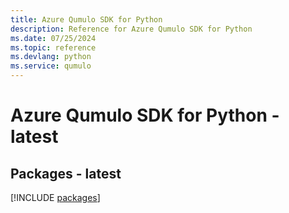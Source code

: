 ```yaml
---
title: Azure Qumulo SDK for Python
description: Reference for Azure Qumulo SDK for Python
ms.date: 07/25/2024
ms.topic: reference
ms.devlang: python
ms.service: qumulo
---
```

# Azure Qumulo SDK for Python - latest
## Packages - latest
[!INCLUDE [packages](qumulo-index.md)]
